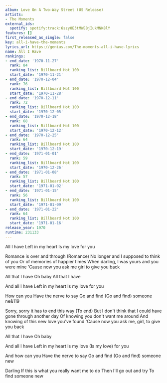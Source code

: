 ```yaml
---
album: Love On A Two-Way Street (US Release)
artists:
- The Moments
external_ids:
  spotify: spotify:track:6szyOE3tMWE8jIukMNK8lY
features: []
first_released_as_single: false
key: all-i-have-the-moments
lyrics_url: https://genius.com/The-moments-all-i-have-lyrics
name: All I Have
rankings:
- end_date: '1970-11-27'
  rank: 84
  ranking_list: Billboard Hot 100
  start_date: '1970-11-21'
- end_date: '1970-12-04'
  rank: 76
  ranking_list: Billboard Hot 100
  start_date: '1970-11-28'
- end_date: '1970-12-11'
  rank: 72
  ranking_list: Billboard Hot 100
  start_date: '1970-12-05'
- end_date: '1970-12-18'
  rank: 68
  ranking_list: Billboard Hot 100
  start_date: '1970-12-12'
- end_date: '1970-12-25'
  rank: 64
  ranking_list: Billboard Hot 100
  start_date: '1970-12-19'
- end_date: '1971-01-01'
  rank: 59
  ranking_list: Billboard Hot 100
  start_date: '1970-12-26'
- end_date: '1971-01-08'
  rank: 57
  ranking_list: Billboard Hot 100
  start_date: '1971-01-02'
- end_date: '1971-01-15'
  rank: 56
  ranking_list: Billboard Hot 100
  start_date: '1971-01-09'
- end_date: '1971-01-22'
  rank: 64
  ranking_list: Billboard Hot 100
  start_date: '1971-01-16'
release_year: 1970
runtime: 231133
---
```

All I have
Left in my heart
Is my love for you

Romance is over and through (Romance)
No longer and I supposed to think of you
Or of memories of happier times
When darling, I was yours and you were mine
'Cause now you ask me girl to give you back

All that I have
Oh baby
All that I have

And all I have
Left in my heart
Is my love for you

How can you
Have the nerve to say
Go and find (Go and find) someone ne&119

Sorry, sorry it has to end this way (To end)
But I don't think that I could have gone through another day
Of knowing you don't want me around
And knowing of this new love you've found
'Cause now you ask me, girl, to give you back

All that I have
Oh baby

And all I have
Left in my heart
Is my love (Is my love) for you

And how can you
Have the nerve to say
Go and find (Go and find) someone new

Darling
If this is what you really want me to do
Then I'll go out and try
To find someone new
